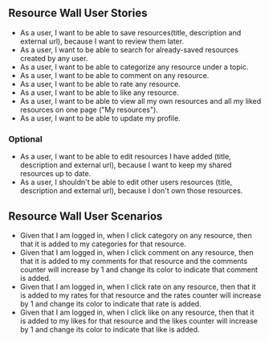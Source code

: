 ## Resource Wall User Stories

  -  As a user, I want to be able to save resources(title, description and external url), because I want to review them later.
  -  As a user, I want to be able to search for already-saved resources created by any user.
  -  As a user, I want to be able to categorize any resource under a topic.
  -  As a user, I want to be able to comment on any resource.
  -  As a user, I want to be able to rate any resource.
  -  As a user, I want to be able to like any resource.
  -  As a user, I want to be able to view all my own resources and all my liked resources on one page ("My resources").
  -  As a user, I want to be able to update my profile.

### Optional
- As a user, I want to be able to edit resources I have added (title, description and external url), because I want to keep my shared resources up to date.
- As a user, I shouldn't be able to edit other users resources (title, description and external url), because I don't own those resources.

## Resource Wall User Scenarios

  -  Given that I am logged in, when I click category on any resource, then that it is added to my categories for that resource.
  -  Given that I am logged in, when I click comment on any resource, then that it is added to my comments for that resource and the comments counter will increase by 1 and change its color to indicate that comment is added.
  -  Given that I am logged in, when I click rate on any resource, then that it is added to my rates for that resource and the rates counter will increase by 1 and change its color to indicate that rate is added.
  -  Given that I am logged in, when I click like on any resource, then that it is added to my likes for that resource and the likes counter will increase by 1 and change its color to indicate that like is added.
